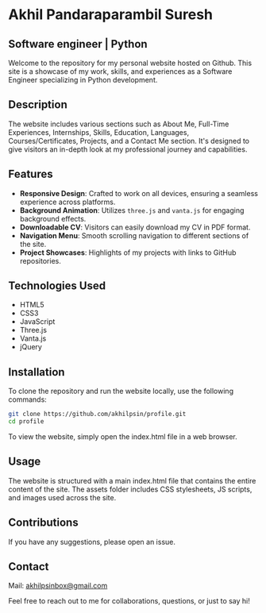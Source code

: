 # Akhil Pandaraparambil Suresh 
## Software engineer | Python  
  
Welcome to the repository for my personal website hosted on Github. This site is a showcase of my work, skills, and experiences as a Software Engineer specializing in Python development.  
  
## Description  
  
The website includes various sections such as About Me, Full-Time Experiences, Internships, Skills, Education, Languages, Courses/Certificates, Projects, and a Contact Me section. It's designed to give visitors an in-depth look at my professional journey and capabilities.  
  
## Features  
  
- **Responsive Design**: Crafted to work on all devices, ensuring a seamless experience across platforms.  
- **Background Animation**: Utilizes `three.js` and `vanta.js` for engaging background effects.  
- **Downloadable CV**: Visitors can easily download my CV in PDF format.  
- **Navigation Menu**: Smooth scrolling navigation to different sections of the site.  
- **Project Showcases**: Highlights of my projects with links to GitHub repositories.  
  
## Technologies Used  
  
- HTML5  
- CSS3  
- JavaScript  
- Three.js  
- Vanta.js  
- jQuery  
  
## Installation  
  
To clone the repository and run the website locally, use the following commands:  
  
```bash  
git clone https://github.com/akhilpsin/profile.git  
cd profile
```
To view the website, simply open the index.html file in a web browser.

## Usage
 
The website is structured with a main index.html file that contains the entire content of the site. The assets folder includes CSS stylesheets, JS scripts, and images used across the site.

## Contributions
If you have any suggestions, please open an issue.

## Contact

Mail: akhilpsinbox@gmail.com

Feel free to reach out to me for collaborations, questions, or just to say hi!
